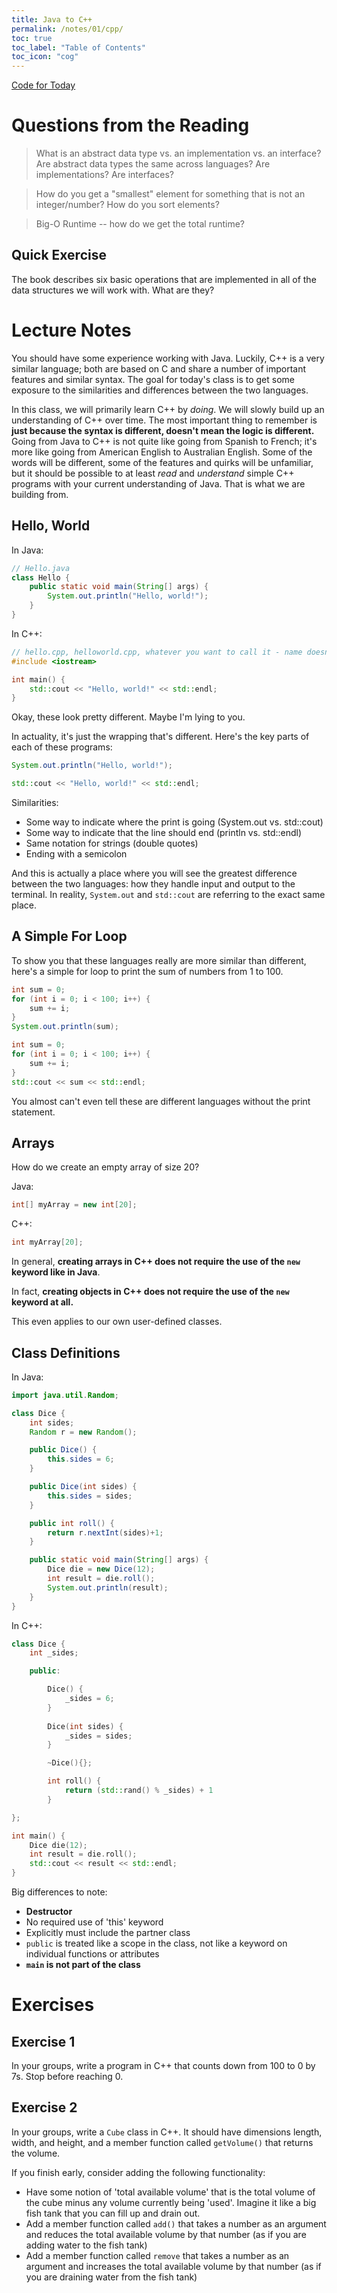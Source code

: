 ```yaml
---
title: Java to C++
permalink: /notes/01/cpp/
toc: true
toc_label: "Table of Contents"
toc_icon: "cog"
---
```


[Code for Today](https://github.com/alackles/CMSC-270-ST-23/tree/main/_pages/code/01/java-cpp)

# Questions from the Reading

> What is an abstract data type vs. an implementation vs. an interface? Are abstract data types the same across languages? Are implementations? Are interfaces? 

> How do you get a "smallest" element for something that is not an integer/number? How do you sort elements?

> Big-O Runtime -- how do we get the total runtime? 

## Quick Exercise

The book describes six basic operations that are implemented in all of the data structures we will work with. What are they?

# Lecture Notes

You should have some experience working with Java. Luckily, C++ is a very similar language; both are based on C and share a number of important features and similar syntax. The goal for today's class is to get some exposure to the similarities and differences between the two languages. 

In this class, we will primarily learn C++ by _doing_. We will slowly build up an understanding of C++ over time. The most important thing to remember is **just because the syntax is different, doesn't mean the logic is different.** Going from Java to C++ is not quite like going from Spanish to French; it's more like going from American English to Australian English. Some of the words will be different, some of the features and quirks will be unfamiliar, but it should be possible to at least _read_ and _understand_ simple C++ programs with your current understanding of Java. That is what we are building from. 

## Hello, World

In Java:

```java
// Hello.java
class Hello {   
    public static void main(String[] args) {
        System.out.println("Hello, world!");
    }
}
```

In C++:

```cpp
// hello.cpp, helloworld.cpp, whatever you want to call it - name doesn't matter
#include <iostream>

int main() {
    std::cout << "Hello, world!" << std::endl;
}
```

Okay, these look pretty different. Maybe I'm lying to you. 

In actuality, it's just the wrapping that's different. Here's the key parts of each of these programs:

```java
System.out.println("Hello, world!");
```

```cpp
std::cout << "Hello, world!" << std::endl;
```

Similarities:
- Some way to indicate where the print is going (System.out vs. std::cout)
- Some way to indicate that the line should end (println vs. std::endl)
- Same notation for strings (double quotes)
- Ending with a semicolon

And this is actually a place where you will see the greatest difference between the two languages: how they handle input and output to the terminal. In reality, `System.out` and `std::cout` are referring to the exact same place. 

## A Simple For Loop 

To show you that these languages really are more similar than different, here's a simple for loop to print the sum of numbers from 1 to 100. 

```java
int sum = 0;
for (int i = 0; i < 100; i++) {
    sum += i;
}
System.out.println(sum);
```

```cpp
int sum = 0;
for (int i = 0; i < 100; i++) {
    sum += i;
}
std::cout << sum << std::endl;
```

You almost can't even tell these are different languages without the print statement. 

## Arrays

How do we create an empty array of size 20?

Java:

```java
int[] myArray = new int[20];
```

C++:

```cpp
int myArray[20];
```

In general, **creating arrays in C++ does not require the use of the `new` keyword like in Java**. 

In fact, **creating objects in C++ does not require the use of the `new` keyword at all.**

This even applies to our own user-defined classes. 

## Class Definitions

In Java:

```java
import java.util.Random;

class Dice {
    int sides;
    Random r = new Random();

    public Dice() {
        this.sides = 6;
    }

    public Dice(int sides) {
        this.sides = sides;
    }

    public int roll() {
        return r.nextInt(sides)+1;
    }

    public static void main(String[] args) {
        Dice die = new Dice(12);
        int result = die.roll();
        System.out.println(result);
    }
}
```

In C++:

```cpp
class Dice {
    int _sides;

    public:

        Dice() {
            _sides = 6;
        }
    
        Dice(int sides) {
            _sides = sides;
        }

        ~Dice(){};

        int roll() {
            return (std::rand() % _sides) + 1
        }

};

int main() {
    Dice die(12);
    int result = die.roll();
    std::cout << result << std::endl;
}
```

Big differences to note:
- **Destructor**
- No required use of 'this' keyword
- Explicitly must include the partner class 
- `public` is treated like a scope in the class, not like a keyword on individual functions or attributes 
- **`main` is not part of the class**


# Exercises

## Exercise 1

In your groups, write a program in C++ that counts down from 100 to 0 by 7s. Stop before reaching 0. 

## Exercise 2

In your groups, write a `Cube` class in C++. It should have dimensions length, width, and height, and a member function called `getVolume()` that returns the volume. 

If you finish early, consider adding the following functionality:

- Have some notion of 'total available volume' that is the total volume of the cube minus any volume currently being 'used'. Imagine it like a big fish tank that you can fill up and drain out. 
- Add a member function called `add()` that takes a number as an argument and reduces the total available volume by that number (as if you are adding water to the fish tank)
- Add a member function called `remove` that takes a number as an argument and increases the total available volume by that number (as if you are draining water from the fish tank)